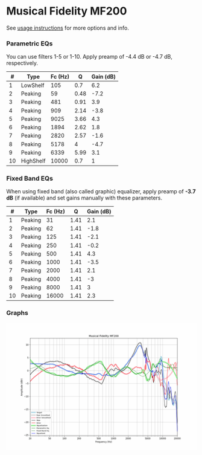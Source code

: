 # Musical Fidelity MF200
See [usage instructions](https://github.com/jaakkopasanen/AutoEq#usage) for more options and info.

### Parametric EQs
You can use filters 1-5 or 1-10. Apply preamp of -4.4 dB or -4.7 dB, respectively.

|   # | Type      |   Fc (Hz) |    Q |   Gain (dB) |
|-----|-----------|-----------|------|-------------|
|   1 | LowShelf  |       105 | 0.7  |         6.2 |
|   2 | Peaking   |        59 | 0.48 |        -7.2 |
|   3 | Peaking   |       481 | 0.91 |         3.9 |
|   4 | Peaking   |       909 | 2.14 |        -3.8 |
|   5 | Peaking   |      9025 | 3.66 |         4.3 |
|   6 | Peaking   |      1894 | 2.62 |         1.8 |
|   7 | Peaking   |      2820 | 2.57 |        -1.6 |
|   8 | Peaking   |      5178 | 4    |        -4.7 |
|   9 | Peaking   |      6339 | 5.99 |         3.1 |
|  10 | HighShelf |     10000 | 0.7  |         1   |

### Fixed Band EQs
When using fixed band (also called graphic) equalizer, apply preamp of **-3.7 dB** (if available) and set gains manually with these parameters.

|   # | Type    |   Fc (Hz) |    Q |   Gain (dB) |
|-----|---------|-----------|------|-------------|
|   1 | Peaking |        31 | 1.41 |         2.1 |
|   2 | Peaking |        62 | 1.41 |        -1.8 |
|   3 | Peaking |       125 | 1.41 |        -2.1 |
|   4 | Peaking |       250 | 1.41 |        -0.2 |
|   5 | Peaking |       500 | 1.41 |         4.3 |
|   6 | Peaking |      1000 | 1.41 |        -3.5 |
|   7 | Peaking |      2000 | 1.41 |         2.1 |
|   8 | Peaking |      4000 | 1.41 |        -3   |
|   9 | Peaking |      8000 | 1.41 |         3   |
|  10 | Peaking |     16000 | 1.41 |         2.3 |

### Graphs
![](./Musical%20Fidelity%20MF200.png)
